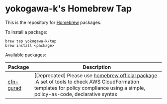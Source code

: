 yokogawa-k's Homebrew Tap
===
This is the repository for [Homebrew](http://brew.sh/) packages.

To install a package:

```
brew tap yokogawa-k/tap
brew install <package>
```

Available packages:

Package|Description
---|---
[cfn-gurad](https://github.com/aws-cloudformation/cloudformation-guard)| [Deprecated] Please use [homebrew official package](https://formulae.brew.sh/formula/cloudformation-guard) .A set of tools to check AWS CloudFormation templates for policy compliance using a simple, policy-as-code, declarative syntax
